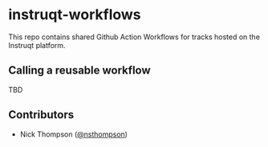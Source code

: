 # instruqt-workflows

This repo contains shared Github Action Workflows for tracks hosted on the Instruqt platform.

## Calling a reusable workflow

TBD

## Contributors

* Nick Thompson ([@nsthompson](https://github.com/nsthompson))
